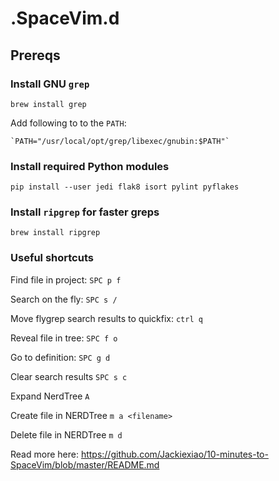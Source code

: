 # .SpaceVim.d

## Prereqs

### Install GNU `grep`

`brew install grep`

Add following to to the `PATH`:

    `PATH="/usr/local/opt/grep/libexec/gnubin:$PATH"`

### Install required Python modules
`pip install --user jedi flak8 isort pylint pyflakes`

### Install `ripgrep` for faster greps
`brew install ripgrep`

### Useful shortcuts

Find file in project:       `SPC p f`

Search on the fly:          `SPC s /`

Move flygrep search results to quickfix:     `ctrl q`

Reveal file in tree:        `SPC f o`

Go to definition:           `SPC g d`

Clear search results        `SPC s c`

Expand NerdTree              `A`

Create file in NERDTree      `m a <filename>`

Delete file in NERDTree      `m d`

Read more here: https://github.com/Jackiexiao/10-minutes-to-SpaceVim/blob/master/README.md

